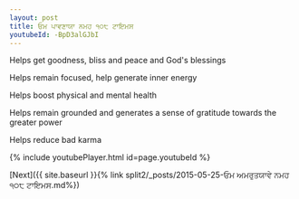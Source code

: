 ```yaml
---
layout: post
title: ਓਮ ਪਾਵਣਾਯਾ ਨਮਹ ੧੦੮ ਟਾਇਮਸ
youtubeId: -BpD3alGJbI
---
```

 
 
Helps get goodness, bliss and peace and God's blessings
 
Helps remain focused, help generate inner energy 
 
Helps boost physical and mental health 
 
Helps remain grounded and generates a sense of gratitude towards the greater power 
 
Helps reduce bad karma
 
 
 
 


{% include youtubePlayer.html id=page.youtubeId %}
 
[Next]({{ site.baseurl }}{% link  split2/_posts/2015-05-25-ਓਮ ਅਮਰੁਤਯਾਵੇ ਨਮਹ ੧੦੮ ਟਾਇਮਸ.md%})
 
